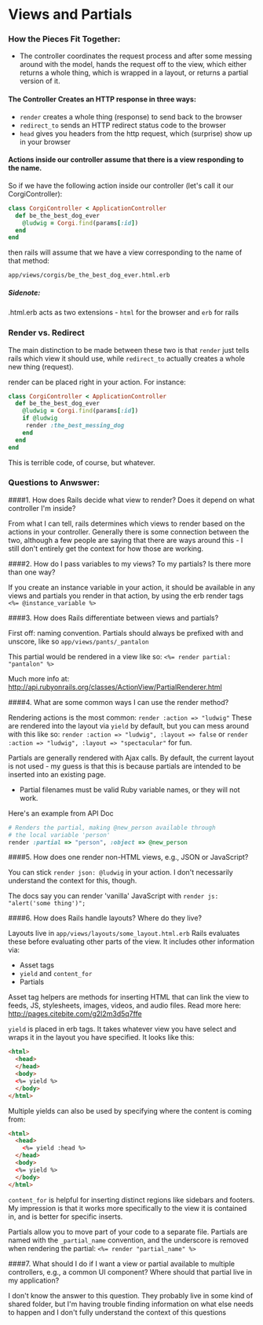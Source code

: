 # Views and Partials

### How the Pieces Fit Together:
* The controller coordinates the request process and after some messing around with the model, hands the request off to the view, which either returns a whole thing, which is wrapped in a layout, or returns a partial version of it. 

#### The Controller Creates an HTTP response in three ways:
* `render` creates a whole thing (response) to send back to the browser
* `redirect_to` sends an HTTP redirect status code to the browser
* `head` gives you headers from the http request, which (surprise) show up in your browser 

#### Actions inside our controller assume that there is a view responding to the name.

So if we have the following action inside our controller (let's call it our CorgiController):

```ruby
class CorgiController < ApplicationController  
  def be_the_best_dog_ever  
    @ludwig = Corgi.find(params[:id])  
  end  
end
```

then rails will assume that we have a view corresponding to the name of that method:

`app/views/corgis/be_the_best_dog_ever.html.erb`

##### Sidenote: 
.html.erb acts as two extensions - `html` for the browser and `erb` for rails

### Render vs. Redirect

The main distinction to be made between these two is that `render` just tells rails which view it should use, while `redirect_to` actually creates a whole new thing (request).

render can be placed right in your action. For instance: 

```ruby
class CorgiController < ApplicationController
  def be_the_best_dog_ever
    @ludwig = Corgi.find(params[:id])
    if @ludwig
     render :the_best_messing_dog
    end
  end
end
```
This is terrible code, of course, but whatever. 

### Questions to Anwswer:
####1. How does Rails decide what view to render? Does it depend on what controller I'm inside?

From what I can tell, rails determines which views to render based on the actions in your controller. Generally there is some connection between the two, although a few people are saying that there are ways around this - I still don't entirely get the context for how those are working.

####2. How do I pass variables to my views? To my partials? Is there more than one way?

If you create an instance variable in your action, it should be available in any views and partials you render in that action, by using the erb render tags `<%= @instance_variable %>`

####3. How does Rails differentiate between views and partials?

First off: naming convention. Partials should always be prefixed with and unscore, like so `app/views/pants/_pantalon`

This partial would be rendered in a view like so:
`<%= render partial: "pantalon" %>`

Much more info at: http://api.rubyonrails.org/classes/ActionView/PartialRenderer.html

####4. What are some common ways I can use the render method?

Rendering actions is the most common:
`render :action => "ludwig"`
These are rendered into the layout via `yield` by default, but you can mess around with this like so: 
`render :action => "ludwig", :layout => false` or
`render :action => "ludwig", :layout => "spectacular"` for fun. 

Partials are generally rendered with Ajax calls. By default, the current layout is not used - my guess is that this is because partials are intended to be inserted into an existing page. 

* Partial filenames must be valid Ruby variable names, or they will not work.

Here's an example from API Doc
```Ruby
# Renders the partial, making @new_person available through
# the local variable 'person'
render :partial => "person", :object => @new_person
```

####5. How does one render non-HTML views, e.g., JSON or JavaScript?

You can stick `render json: @ludwig` in your action. I don't necessarily understand the context for this, though. 

The docs say you can render 'vanilla' JavaScript with `render js: "alert('some thing')";`

####6. How does Rails handle layouts? Where do they live?

Layouts live in `app/views/layouts/some_layout.html.erb`
Rails evaluates these before evaluating other parts of the view. It includes other information via:
* Asset tags
* `yield` and `content_for`
* Partials

Asset tag helpers are methods for inserting HTML that can link the view to feeds, JS, stylesheets, images, videos, and audio files.
Read more here: http://pages.citebite.com/g2l2m3d5q7ffe

`yield` is placed in erb tags. It takes whatever view you have select and wraps it in the layout you have specified. It looks like this:
```html
<html>
  <head>
  </head>
  <body>
  <%= yield %>
  </body>
</html>
```
Multiple yields can also be used by specifying where the content is coming from:
```html
<html>
  <head>
    <%= yield :head %>
  </head>
  <body>
  <%= yield %>
  </body>
</html>
```

`content_for` is helpful for inserting distinct regions like sidebars and footers. My impression is that it works more specifically to the view it is contained in, and is better for specific inserts. 

Partials allow you to move part of your code to a separate file. Partials are named with the `_partial_name` convention, and the underscore is removed when rendering the partial:
`<%= render "partial_name" %>`


####7. What should I do if I want a view or partial available to multiple controllers, e.g., a common UI component? Where should that partial live in my application?

I don't know the answer to this question. They probably live in some kind of shared folder, but I'm having trouble finding information on what else needs to happen and I don't fully understand the context of this questions




